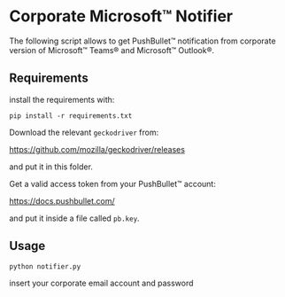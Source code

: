 # Corporate Microsoft&trade; Notifier

The following script allows to get PushBullet&trade; notification from corporate version of Microsoft&trade; Teams&reg; and Microsoft&trade; Outlook&reg;.

## Requirements

install the requirements with:

```
pip install -r requirements.txt
```

Download the relevant `geckodriver` from:

https://github.com/mozilla/geckodriver/releases

and put it in this folder.

Get a valid access token from your PushBullet&trade; account:

https://docs.pushbullet.com/

and put it inside a file called `pb.key`.

## Usage

```
python notifier.py
```

insert your corporate email account and password